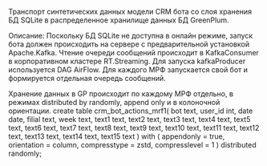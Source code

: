 Транспорт синтетических данных модели CRM бота со слоя хранения БД SQLite в распределенное хранилище данных БД GreenPlum.

Описание:
Поскольку БД SQLite не доступна в онлайн режиме, запуск бота должен происходить на сервере с предварительной установкой Apache.Kafka.
Чтение очереди сообщений происходит в KafkaConsumer в корпоративном кластере RT.Streaming. Для запуска kafkaProducer используется DAG AirFlow.
Для каждого МРФ запускается свой бот и формируется отдельная очередь сообщений.

Хранение данных в GP происходит по каждому МРФ отдельно, в режимах distributed by randomly, append only и в колоночной ориентации.
create table crm_bot_actions_mrf1(
bot text,
user_id int,
date date,
filial text,
week text,
text1 text,
text2 text,
text3 text,
text4 text,
text5 text,
text6 text,
text7 text,
text8 text,
text9 text,
text10 text,
text11 text,
text12 text,
text13 text,
text14 text,
text15 text
)
with (
appendonly = true,
orientation = column,
compresstype = zstd,
compresslevel = 1
)
distributed randomly;
